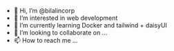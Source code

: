 - 👋 Hi, I’m @bilalincorp
- 👀 I’m interested in web development
- 🌱 I’m currently learning Docker and tailwind + daisyUI
- 💞️ I’m looking to collaborate on ...
- 📫 How to reach me ...

<!---
bilalincorp/bilalincorp is a ✨ special ✨ repository because its `README.md` (this file) appears on your GitHub profile.
You can click the Preview link to take a look at your changes.
--->
